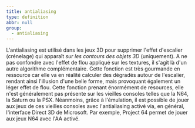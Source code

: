 ```yaml
---
title: antialiasing
type: definition
abbr: null
group:
  - antialiasing
---
```

L'antialiasing est utilisé dans les jeux 3D pour supprimer l'effet d'escalier (crénelage) qui apparaît _sur les contours des objets 3D_ (uniquement). A ne pas confondre avec l'effet de flou appliqué sur les textures, il s'agit là d'un autre algorithme complémentaire. Cette fonction est très gourmande en ressource car elle va en réalité calculer des dégradés autour de l'escalier, rendant ainsi l'illusion d'une belle forme, mais provoquant également un léger effet de flou. Cette fonction prenant énormément de resources, elle n'est généralement pas présente sur les vieilles consoles telles que la N64, la Saturn ou la PSX. Néanmoins, grâce à l'émulation, il est possible de jouer aux jeux de ces vieilles consoles avec l'antialiasing activé via, en général, l'interface Direct 3D de Microsoft. Par exemple, Project 64 permet de jouer aux jeux N64 avec l'AA activé.
